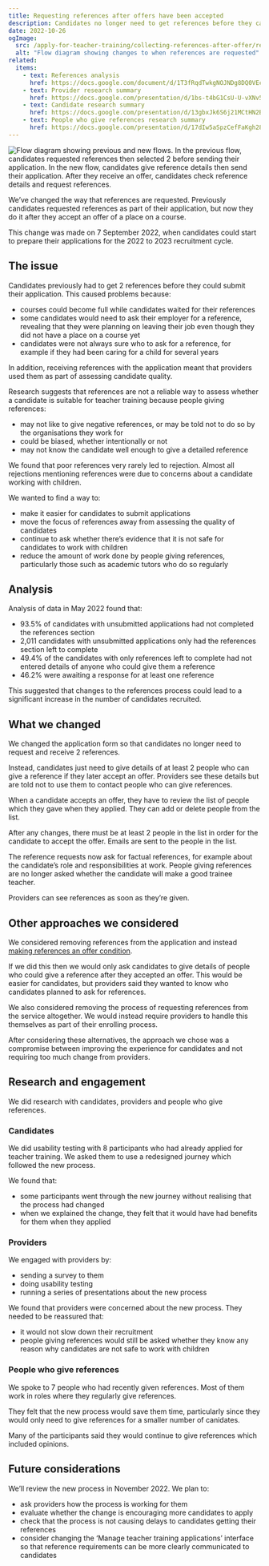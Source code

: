 ```yaml
---
title: Requesting references after offers have been accepted
description: Candidates no longer need to get references before they can submit applications. They just need to give details of people who can give references.
date: 2022-10-26
ogImage:
  src: /apply-for-teacher-training/collecting-references-after-offer/references-flow-changes.png
  alt: "Flow diagram showing changes to when references are requested"
related:
  items:
    - text: References analysis
      href: https://docs.google.com/document/d/1T3fRqdTwkgNOJNDg8DQ0VEcTinnGXJFCZprCyj99f5o/edit
    - text: Provider research summary
      href: https://docs.google.com/presentation/d/1bs-t4bG1CsU-U-vXNv5R6CYVy2pITBs7qbgloiHWeh8/edit#slide=id.ga073618e60_0_16
    - text: Candidate research summary
      href: https://docs.google.com/presentation/d/13gbxJk6S6j21MCtHN2B4E4-NM_BydZWqIX9SycDYoEk/edit#slide=id.g14472665577_1_98
    - text: People who give references research summary
      href: https://docs.google.com/presentation/d/17dIw5aSpzCefFaKgh28i1eeBHwnLsQ7lNxro-SL4q4I/edit#slide=id.gc6fa3c898_0_0
---
```


![Flow diagram showing previous and new flows. In the previous flow, candidates requested references then selected 2 before sending their application. In the new flow, candidates give reference details then send their application. After they receive an offer, candidates check reference details and request references.](references-flow-changes.png)

We’ve changed the way that references are requested. Previously candidates requested references as part of their application, but now they do it after they accept an offer of a place on a course.

This change was made on 7 September 2022, when candidates could start to prepare their applications for the 2022 to 2023 recruitment cycle.

## The issue

Candidates previously had to get 2 references before they could submit their application. This caused problems because:

- courses could become full while candidates waited for their references
- some candidates would need to ask their employer for a reference, revealing that they were planning on leaving their job even though they did not have a place on a course yet
- candidates were not always sure who to ask for a reference, for example if they had been caring for a child for several years

In addition, receiving references with the application meant that providers used them as part of assessing candidate quality.

Research suggests that references are not a reliable way to assess whether a candidate is suitable for teacher training because people giving references:

- may not like to give negative references, or may be told not to do so by the organisations they work for
- could be biased, whether intentionally or not
- may not know the candidate well enough to give a detailed reference

We found that poor references very rarely led to rejection. Almost all rejections mentioning references were due to concerns about a candidate working with children.

We wanted to find a way to:

- make it easier for candidates to submit applications
- move the focus of references away from assessing the quality of candidates
- continue to ask whether there’s evidence that it is not safe for candidates to work with children
- reduce the amount of work done by people giving references, particularly those such as academic tutors who do so regularly

## Analysis

Analysis of data in May 2022 found that:

- 93.5% of candidates with unsubmitted applications had not completed the references section
- 2,011 candidates with unsubmitted applications only had the references section left to complete
- 49.4% of the candidates with only references left to complete had not entered details of anyone who could give them a reference
- 46.2% were awaiting a response for at least one reference

This suggested that changes to the references process could lead to a significant increase in the number of candidates recruited.

## What we changed

We changed the application form so that candidates no longer need to request and receive 2 references.

Instead, candidates just need to give details of at least 2 people who can give a reference if they later accept an offer. Providers see these details but are told not to use them to contact people who can give references.

When a candidate accepts an offer, they have to review the list of people which they gave when they applied. They can add or delete people from the list.

After any changes, there must be at least 2 people in the list in order for the candidate to accept the offer. Emails are sent to the people in the list.

The reference requests now ask for factual references, for example about the candidate’s role and responsibilities at work. People giving references are no longer asked whether the candidate will make a good trainee teacher.

Providers can see references as soon as they’re given.

## Other approaches we considered

We considered removing references from the application and instead [making references an offer condition](/manage-teacher-training-applications/making-references-an-offer-condition/).

If we did this then we would only ask candidates to give details of people who could give a reference after they accepted an offer. This would be easier for candidates, but providers said they wanted to know who candidates planned to ask for references.

We also considered removing the process of requesting references from the service altogether. We would instead require providers to handle this themselves as part of their enrolling process.

After considering these alternatives, the approach we chose was a compromise between improving the experience for candidates and not requiring too much change from providers.

## Research and engagement

We did research with candidates, providers and people who give references.

### Candidates

We did usability testing with 8 participants who had already applied for teacher training. We asked them to use a redesigned journey which followed the new process.

We found that:

- some participants went through the new journey without realising that the process had changed
- when we explained the change, they felt that it would have had benefits for them when they applied

### Providers

We engaged with providers by:

- sending a survey to them
- doing usability testing
- running a series of presentations about the new process

We found that providers were concerned about the new process. They needed to be reassured that:

- it would not slow down their recruitment
- people giving references would still be asked whether they know any reason why candidates are not safe to work with children

### People who give references

We spoke to 7 people who had recently given references. Most of them work in roles where they regularly give references.

They felt that the new process would save them time, particularly since they would only need to give references for a smaller number of canidates.

Many of the participants said they would continue to give references which included opinions.

## Future considerations

We’ll review the new process in November 2022. We plan to:

- ask providers how the process is working for them
- evaluate whether the change is encouraging more candidates to apply
- check that the process is not causing delays to candidates getting their references
- consider changing the ‘Manage teacher training applications’ interface so that reference requirements can be more clearly communicated to candidates
